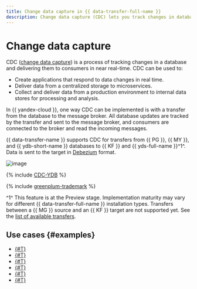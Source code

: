 ```yaml
---
title: Change data capture in {{ data-transfer-full-name }}
description: Change data capture (CDC) lets you track changes in databases and deliver them to end users in real time.
---
```


# Change data capture

CDC ([change data capture](https://en.wikipedia.org/wiki/Change_data_capture)) is a process of tracking changes in a database and delivering them to consumers in near real-time. CDC can be used to:

* Create applications that respond to data changes in real time.
* Deliver data from a centralized storage to microservices.
* Collect and deliver data from a production environment to internal data stores for processing and analysis.

In {{ yandex-cloud }}, one way CDC can be implemented is with a transfer from the database to the message broker. All database updates are tracked by the transfer and sent to the message broker, and consumers are connected to the broker and read the incoming messages.

{{ data-transfer-name }} supports CDC for transfers from {{ PG }}, {{ MY }}, and {{ ydb-short-name }} databases to {{ KF }} and {{ yds-full-name }}^1^. Data is sent to the target in [Debezium](https://debezium.io/) format.

![image](../../_assets/data-transfer/concepts/cdc-flow.png)

{% include [CDC-YDB](../../_includes/data-transfer/note-ydb-cdc.md) %}

{% include [greenplum-trademark](../../_includes/mdb/mgp/trademark.md) %}

^1^ This feature is at the Preview stage.
Implementation maturity may vary for different {{ data-transfer-full-name }} installation types. Transfers between a {{ MG }} source and an {{ KF }} target are not supported yet. See the [list of available transfers](../transfer-matrix.md).

## Use cases {#examples}

* [{#T}](../tutorials/cdc-mmy.md)
* [{#T}](../tutorials/cdc-mpg.md)
* [{#T}](../tutorials/cdc-ydb.md)
* [{#T}](../tutorials/ydb-to-yds.md)
* [{#T}](../tutorials/mpg-to-yds.md)
* [{#T}](../tutorials/mmy-to-yds.md)
